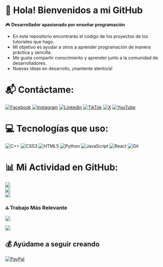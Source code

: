 # 👋 Hola! Bienvenidos a mi GitHub

🎮 **Desarrollador apasionado por enseñar programación**  
- En este repositorio encontrarás el código de los proyectos de los tutoriales que hago.  
- Mi objetivo es ayudar a otros a aprender programación de manera práctica y sencilla.
- Me gusta compartir conocimiento y aprender junto a la comunidad de desarrolladores.
- Nuevas ideas en desarrollo, ¡mantente atento/a!

# 📬 Contáctame:
[![Facebook](https://img.shields.io/badge/Facebook-%231877F2.svg?logo=Facebook&logoColor=white)](https://www.facebook.com/mike.dan.pc/) [![Instagram](https://img.shields.io/badge/Instagram-%23E4405F.svg?logo=Instagram&logoColor=white)](https://www.instagram.com/mike.dan.pc/) [![LinkedIn](https://img.shields.io/badge/LinkedIn-%230077B5.svg?logo=linkedin&logoColor=white)](https://www.linkedin.com/in/danicodex/) [![TikTok](https://img.shields.io/badge/TikTok-%23000000.svg?logo=TikTok&logoColor=white)](https://www.tiktok.com/@mike.dan.pc) [![X](https://img.shields.io/badge/X-black.svg?logo=X&logoColor=white)](https://twitter.com/mike_dan_pc) [![YouTube](https://img.shields.io/badge/YouTube-%23FF0000.svg?logo=YouTube&logoColor=white)](https://youtube.com/@danicodex) 

# 💻 Tecnologías que uso:
![C++](https://img.shields.io/badge/c++-%2300599C.svg?style=for-the-badge&logo=c%2B%2B&logoColor=white) ![CSS3](https://img.shields.io/badge/css3-%231572B6.svg?style=for-the-badge&logo=css3&logoColor=white) ![HTML5](https://img.shields.io/badge/html5-%23E34F26.svg?style=for-the-badge&logo=html5&logoColor=white) ![Python](https://img.shields.io/badge/python-3670A0?style=for-the-badge&logo=python&logoColor=ffdd54) ![JavaScript](https://img.shields.io/badge/javascript-%23323330.svg?style=for-the-badge&logo=javascript&logoColor=%23F7DF1E) ![React](https://img.shields.io/badge/react-%2320232a.svg?style=for-the-badge&logo=react&logoColor=%2361DAFB) ![Git](https://img.shields.io/badge/git-%23F05033.svg?style=for-the-badge&logo=git&logoColor=white)
# 📊 Mi Actividad en GitHub:
![](https://github-readme-stats.vercel.app/api?username=DaniCodex&theme=aura&hide_border=false&include_all_commits=true&count_private=false)<br/>
![](https://github-readme-streak-stats.herokuapp.com/?user=DaniCodex&theme=aura&hide_border=false)<br/>
![](https://github-readme-stats.vercel.app/api/top-langs/?username=DaniCodex&theme=aura&hide_border=false&include_all_commits=true&count_private=false&layout=compact)

### 🔝 Trabajo Más Relevante
![](https://github-contributor-stats.vercel.app/api?username=DaniCodex&limit=5&theme=aura&combine_all_yearly_contributions=true)

[![](https://visitcount.itsvg.in/api?id=DaniCodex)](https://visitcount.itsvg.in)

## 💰 Ayúdame a seguir creando
  [![PayPal](https://img.shields.io/badge/PayPal-00457C?style=for-the-badge&logo=paypal&logoColor=white)](https://www.paypal.com/donate/?hosted_button_id=3X6NV69DTXGZE) 

  
<!-- Proudly created with GPRM ( https://gprm.itsvg.in ) -->
